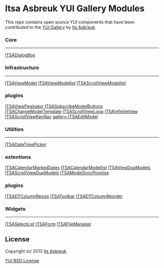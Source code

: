 Itsa Asbreuk YUI Gallery Modules
===========================


This repo contains open source YUI components that have been contributed to the
[YUI Gallery](http://yuilibrary.com/gallery/) by
[Its Asbreuk](http://itsasbreuk.nl).


### Core
--------
[ITSADialogBox](src/gallery-itsadialogbox)


### Infrastructure
--------------
[ITSAViewModel](src/gallery-itsaviewmodel)
[ITSAViewModellist](src/gallery-itsaviewmodellist)
[ITSAScrollViewModellist](src/gallery-itsascrollviewmodellist)

### plugins
[ITSAViewPaginator](src/gallery-itsaviewpaginator)
[ITSASubscribeModelButtons](src/gallery-itsasubscribemodelbuttons)
[ITSAChangeModelTemplate](src/gallery-itsachangemodeltemplate)
[ITSAScrollViewLoop](src/gallery-itsascrollviewloop)
[ITSAInfiniteView](src/gallery-itsainfiniteview)
[ITSAScrollViewKeyNav](src/gallery-itsascrollviewkeynav)
[gallery-ITSAEditModel](src/gallery-itsaeditmodel)


### Utilities
-------------
[ITSADateTimePicker](src/gallery-itsadatetimepicker)

### extentions
[ITSACalendarMarkedDates](src/gallery-itsacalendarmarkeddates)
[ITSACalendarModellist](src/gallery-itsacalendarmodellist)
[ITSAViewDupModels](src/gallery-itsaviewdupmodels)
[ITSAScrollViewDupModels](src/gallery-itsascrollviewdupmodels)
[ITSAModelSyncPromise](src/gallery-itsamodelsyncpromise)

### plugins
[ITSADTColumnResize](src/gallery-itsadtcolumnresize)
[ITSAToolbar](src/gallery-itsatoolbar)
[ITSADTColumnReorder](src/gallery-itsadtcolumnreorder)


### Widgets
-----------
[ITSASelectList](src/gallery-itsaselectlist)
[ITSAForm](src/gallery-itsaform)
[ITSAFileManager](src/gallery-itsafilemanager)


License
-------

Copyright (c) 2013 [Its Asbreuk](http://http://itsasbreuk.nl)

[YUI BSD License](http://developer.yahoo.com/yui/license.html)
